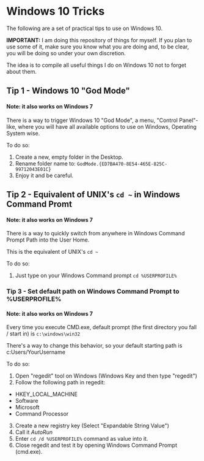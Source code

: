 # Windows 10 Tricks

The following are a set of practical tips to use on Windows 10.

**IMPORTANT:** I am doing this repository of things for myself. If you plan to use some of it, make sure you know what you are doing and, to be clear, you will be doing so under your own discretion.

The idea is to compile all useful things I do on Windows 10 not to forget about them.

## Tip 1 - Windows 10 "God Mode"
#### Note: it also works on Windows 7

There is a way to trigger Windows 10 "God Mode", a menu, "Control Panel"-like, where you will have all available options to use on Windows, Operating System wise.

To do so:

1. Create a new, empty folder in the Desktop.
2. Rename folder name to: `GodMode.{ED7BA470-8E54-465E-825C-99712043E01C}`
3. Enjoy it and be careful.

## Tip 2 - Equivalent of UNIX's `cd ~` in Windows Command Promt
#### Note: it also works on Windows 7

There is a way to quickly switch from anywhere in Windows Command Prompt Path into the User Home.

This is the equivalent of UNIX's `cd ~`

To do so:

1. Just type on your Windows Command prompt `cd %USERPROFILE%`

### Tip 3 - Set default path on Windows Command Prompt to %USERPROFILE%
#### Note: it also works on Windows 7

Every time you execute CMD.exe, default prompt (the first directory you fall / start in) is `c:\windows\win32`

There's a way to change this behavior, so your default starting path is c:Users/YourUsername

To do so:

1. Open "regedit" tool on Windows (Windows Key and then type "regedit")
2. Follow the following path in regedit:
  * HKEY_LOCAL_MACHINE
  * Software
  * Microsoft
  * Command Processor
3. Create a new registry key (Select "Expandable String Value")
4. Call it *AutoRun*
5. Enter `cd /d %USERPROFILE%` command as value into it.
6. Close regedit and test it by opening Windows Command Prompt (cmd.exe).

